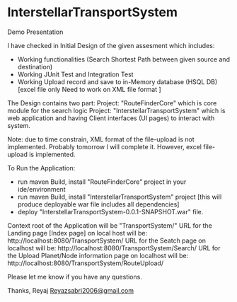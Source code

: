 # InterstellarTransportSystem
Demo Presentation 

I have checked in Initial Design of the given assesment which includes:
   - Working functionalities (Search Shortest Path between given source and destination)
   - Working JUnit Test and Integration Test
   - Working Upload record and save to in-Memory database (HSQL DB) [excel file only Need to work on XML file format ]

The Design contains two part: 
      Project: "RouteFinderCore" which is core module for the search logic
      Project: "InterstellarTransportSystem" which is web application and having Client interfaces (UI pages) to interact with system.

Note: due to time constrain, XML format of the file-upload is not implemented. Probably tomorrow I will complete it. However, excel file-upload is implemented.

To Run the Application:
   - run maven Build, install "RouteFinderCore" project in your ide/environment 
   - run maven Build, install "InterstellarTransportSystem" project [this will produce deployable war file includes all dependencies]
   - deploy "InterstellarTransportSystem-0.0.1-SNAPSHOT.war" file.

Context root of the Application will be "TransportSystem/" 
URL for the Landing page [Index page] on local host will be: http://localhost:8080/TransportSystem/
URL for the Seatch page on localhost will be: http://localhost:8080/TransportSystem/Search/
URL for the Upload Planet/Node information page on localhost will be: http://localhost:8080/TransportSystem/RouteUpload/


Please let me know if you have any questions.

Thanks,
Reyaj
Reyazsabri2006@gmail.com
